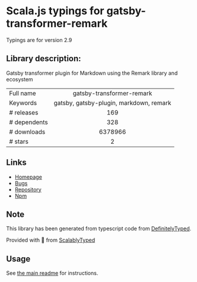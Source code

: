 
# Scala.js typings for gatsby-transformer-remark

Typings are for version 2.9

## Library description:
Gatsby transformer plugin for Markdown using the Remark library and ecosystem

|                    |                 |
| ------------------ | :-------------: |
| Full name          | gatsby-transformer-remark |
| Keywords           | gatsby, gatsby-plugin, markdown, remark |
| # releases         | 169 |
| # dependents       | 328 |
| # downloads        | 6378966 |
| # stars            | 2 |

## Links
- [Homepage](https://github.com/gatsbyjs/gatsby/tree/master/packages/gatsby-transformer-remark#readme)
- [Bugs](https://github.com/gatsbyjs/gatsby/issues)
- [Repository](https://github.com/gatsbyjs/gatsby)
- [Npm](https://www.npmjs.com/package/gatsby-transformer-remark)
    


## Note
This library has been generated from typescript code from [DefinitelyTyped](https://definitelytyped.org).

Provided with :purple_heart: from [ScalablyTyped](https://github.com/oyvindberg/ScalablyTyped)

## Usage
See [the main readme](../../readme.md) for instructions.


